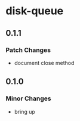 # disk-queue

## 0.1.1

### Patch Changes

- document close method

## 0.1.0

### Minor Changes

- bring up
